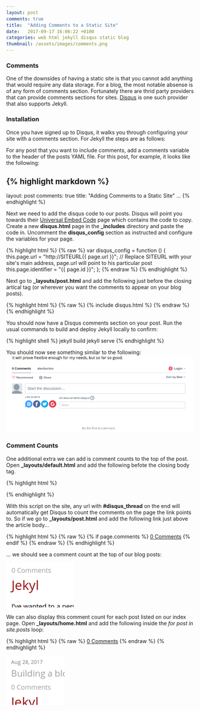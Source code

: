 ```yaml
---
layout: post
comments: true
title:  "Adding Comments to a Static Site"
date:   2017-09-17 16:06:22 +0100
categories: web html jekyll disqus static blog
thumbnail: /assets/images/comments.png
---
```

### Comments
One of the downsides of having a static site is that you cannot add anything that would require any data storage. For a blog, the most notable absense is of any form of comments section. Fortunately there are thrid party providers that can provide comments sections for sites. [Disqus](https://disqus.com) is one such provider that also supports Jekyll.


### Installation
Once you have signed up to Disqus, it walks you through configuring your site with a comments section. For Jekyll the steps are as follows:

For any post that you want to include comments, add a comments variable to the header of the posts YAML file. For this post, for example, it looks like the following:

{% highlight markdown %}
---
layout: post
comments: true
title:  "Adding Comments to a Static Site" ...
{% endhighlight %}

Next we need to add the disqus code to our posts. Disqus will point you towards their [Universal Embed Code](https://disqus.com/admin/install/platforms/universalcode/) page which contains the code to copy. Create a new **disqus.html** page in the **_includes** directory and paste the code in. Uncomment the **disqus_config** section as instructed and configure the variables for your page.  

{% highlight html %}
{% raw %}
var disqus_config = function () {
this.page.url = "http://SITEURL{{ page.url }}";  // Replace SITEURL with your site's main address, page.url will point to his particular post
this.page.identifier = "{{ page.id }}"; 
};
{% endraw %}
{% endhighlight %}

Next go to **_layouts/post.html** and add the following just before the closing artical tag (or wherever you want the comments to appear on your blog posts).

{% highlight html %}
{% raw %}
{% include disqus.html %}
{% endraw %}
{% endhighlight %}

You should now have a Disqus comments section on your post. Run the usual commands to build and deploy Jekyll locally to confirm:

{% highlight shell %}
jekyll build
jekyll serve
{% endhighlight %}

You should now see something similar to the following:
![The Results](/assets/images/comments.png)

### Comment Counts
One additional extra we can add is comment counts to the top of the post. Open **_layouts/default.html** and add the following befote the closing body tag.

{% highlight html %}
<script id="dsq-count-scr" src="//SHORTNAME.disqus.com/count.js" async></script><!--Replace SHORTNAME with your site's disqus shortname-->
{% endhighlight %}

With this script on the site, any url with **#disqus_thread** on the end will automatically get Disqus to count the comments on the page the link points to. So if we go to **_layouts/post.html** and add the following link just above the article body...

{% highlight html %}
{% raw %}
{% if page.comments %}
    <a href="http://SITEURL{{ page.url }}#disqus_thread">0 Comments</a>
{% endif %}
{% endraw %}
{% endhighlight %}

... we should see a comment count at the top of our blog posts:

![Comment Count](/assets/images/comment_count.png)

We can also display this comment count for each post listed on our index page. Open **_layouts/home.html** and add the following inside the *for post in site.posts* loop:

{% highlight html %}
{% raw %}
<a href="http://SITEURL{{ post.url }}#disqus_thread">0 Comments</a>
{% endraw %}
{% endhighlight %}

![More Comment Count](/assets/images/index_comment_count.png)


